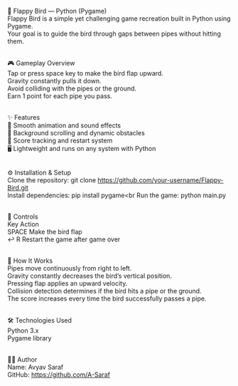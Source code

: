 🐤 Flappy Bird — Python (Pygame)<br>
Flappy Bird is a simple yet challenging game recreation built in Python using Pygame.<br>
Your goal is to guide the bird through gaps between pipes without hitting them.<br><br>

🎮 Gameplay Overview<br>
Tap or press space key to make the bird flap upward.<br>
Gravity constantly pulls it down.<br>
Avoid colliding with the pipes or the ground.<br>
Earn 1 point for each pipe you pass.<br><br>

✨ Features<br>
🎵 Smooth animation and sound effects<br>
🌇 Background scrolling and dynamic obstacles<br>
💾 Score tracking and restart system<br>
🖥️ Lightweight and runs on any system with Python<br><br>

⚙️ Installation & Setup<br>
Clone the repository: git clone https://github.com/your-username/Flappy-Bird.git<br>
Install dependencies: pip install pygame<br
Run the game: python main.py<br><br>

🎯 Controls<br>
Key	Action<br>
SPACE	Make the bird flap<br>
↩️ R	Restart the game after game over<br><br>

🧩 How It Works<br>
Pipes move continuously from right to left.<br>
Gravity constantly decreases the bird’s vertical position.<br>
Pressing flap applies an upward velocity.<br>
Collision detection determines if the bird hits a pipe or the ground.<br>
The score increases every time the bird successfully passes a pipe.<br><br>

🛠️ Technologies Used<br>
Python 3.x<br>
Pygame library<br><br>

👨‍💻 Author<br>
Name: Avyav Saraf<br>
GitHub: https://github.com/A-Saraf<br>

